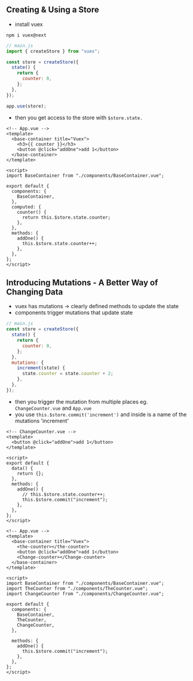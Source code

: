 ## Creating & Using a Store

- install vuex

```
npm i vuex@next
```

```js
// main.js
import { createStore } from "vuex";

const store = createStore({
  state() {
    return {
      counter: 0,
    };
  },
});

app.use(store);
```

- then you get access to the store with `$store.state.`

```vue
<!-- App.vue -->
<template>
  <base-container title="Vuex">
    <h3>{{ counter }}</h3>
    <button @click="addOne">add 1</button>
  </base-container>
</template>

<script>
import BaseContainer from "./components/BaseContainer.vue";

export default {
  components: {
    BaseContainer,
  },
  computed: {
    counter() {
      return this.$store.state.counter;
    },
  },
  methods: {
    addOne() {
      this.$store.state.counter++;
    },
  },
};
</script>
```

## Introducing Mutations - A Better Way of Changing Data

- vuex has mutations -> clearly defined methods to update the state
- components trigger mutations that update state

```js
// main.js
const store = createStore({
  state() {
    return {
      counter: 0,
    };
  },
  mutations: {
    increment(state) {
      state.counter = state.counter + 2;
    },
  },
});
```

- then you trigger the mutation from multiple places eg. `ChangeCounter.vue` and `App.vue`
- you use `this.$store.commit('increment')` and inside is a name of the mutations 'increment'

```vue
<!-- ChangeCounter.vue -->
<template>
  <button @click="addOne">add 1</button>
</template>

<script>
export default {
  data() {
    return {};
  },
  methods: {
    addOne() {
      // this.$store.state.counter++;
      this.$store.commit("increment");
    },
  },
};
</script>
```

```vue
<!-- App.vue -->
<template>
  <base-container title="Vuex">
    <the-counter></the-counter>
    <button @click="addOne">add 1</button>
    <Change-counter></Change-counter>
  </base-container>
</template>

<script>
import BaseContainer from "./components/BaseContainer.vue";
import TheCounter from "./components/TheCounter.vue";
import ChangeCounter from "./components/ChangeCounter.vue";

export default {
  components: {
    BaseContainer,
    TheCounter,
    ChangeCounter,
  },

  methods: {
    addOne() {
      this.$store.commit("increment");
    },
  },
};
</script>
```

